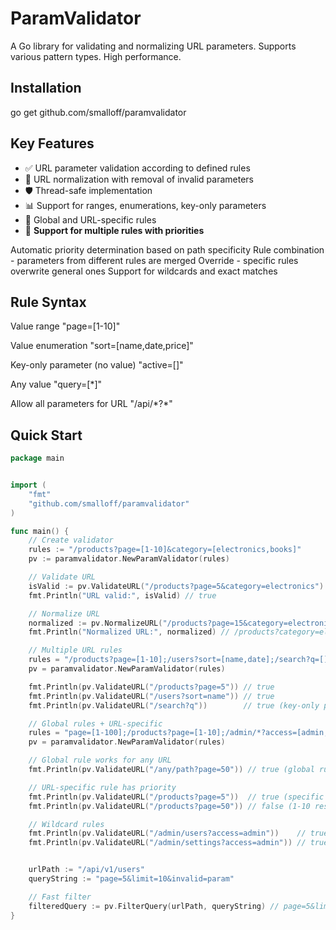# ParamValidator

A Go library for validating and normalizing URL parameters. Supports various pattern types. High performance.

## Installation
go get github.com/smalloff/paramvalidator

## Key Features

- ✅ URL parameter validation according to defined rules  
- 🔄 URL normalization with removal of invalid parameters  
- 🛡️ Thread-safe implementation  
- 📊 Support for ranges, enumerations, key-only parameters  
- 🎯 Global and URL-specific rules  
- 🔀 **Support for multiple rules with priorities**

Automatic priority determination based on path specificity
Rule combination - parameters from different rules are merged
Override - specific rules overwrite general ones
Support for wildcards and exact matches

## Rule Syntax

Value range "page=[1-10]"

Value enumeration "sort=[name,date,price]"

Key-only parameter (no value) "active=[]"

Any value "query=[*]"

Allow all parameters for URL "/api/*?\*"

## Quick Start

```go
package main


import (
	"fmt"
	"github.com/smalloff/paramvalidator"
)

func main() {
	// Create validator
	rules := "/products?page=[1-10]&category=[electronics,books]"
	pv := paramvalidator.NewParamValidator(rules)

	// Validate URL
	isValid := pv.ValidateURL("/products?page=5&category=electronics")
	fmt.Println("URL valid:", isValid) // true

	// Normalize URL
	normalized := pv.NormalizeURL("/products?page=15&category=electronics&invalid=param")
	fmt.Println("Normalized URL:", normalized) // /products?category=electronics

	// Multiple URL rules
	rules = "/products?page=[1-10];/users?sort=[name,date];/search?q=[]"
	pv = paramvalidator.NewParamValidator(rules)

	fmt.Println(pv.ValidateURL("/products?page=5")) // true
	fmt.Println(pv.ValidateURL("/users?sort=name")) // true
	fmt.Println(pv.ValidateURL("/search?q"))        // true (key-only parameter)

	// Global rules + URL-specific
	rules = "page=[1-100];/products?page=[1-10];/admin/*?access=[admin,superuser]"
	pv = paramvalidator.NewParamValidator(rules)

	// Global rule works for any URL
	fmt.Println(pv.ValidateURL("/any/path?page=50")) // true (global rule)

	// URL-specific rule has priority
	fmt.Println(pv.ValidateURL("/products?page=5"))  // true (specific rule)
	fmt.Println(pv.ValidateURL("/products?page=50")) // false (1-10 restriction)

	// Wildcard rules
	fmt.Println(pv.ValidateURL("/admin/users?access=admin"))    // true
	fmt.Println(pv.ValidateURL("/admin/settings?access=admin")) // true


	urlPath := "/api/v1/users"
	queryString := "page=5&limit=10&invalid=param"

	// Fast filter
	filteredQuery := pv.FilterQuery(urlPath, queryString) // page=5&limit=10
}

